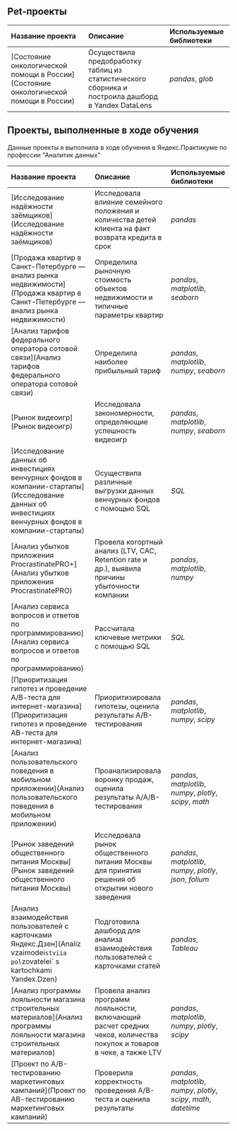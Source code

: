 ## Pet-проекты

| Название проекта                                                                     | Описание                                                                                           | Используемые библиотеки |
|:------------------------------------------------------------------------------------ |:-------------------------------------------------------------------------------------------------- |:----------------------- |
| [Состояние онкологической помощи в России](Состояние онкологической помощи в России) | Осуществила предобработку таблиц из статистического сборника и построила дашборд в Yandex DataLens | *pandas*, *glob*        |

## Проекты, выполненные в ходе обучения

Данные проекты я выполнила в ходе обучения в Яндекс.Практикуме по профессии "Аналитик данных"

| Название проекта                                                                                                                                   | Описание                                                                                                              | Используемые библиотеки                                                |
|:-------------------------------------------------------------------------------------------------------------------------------------------------- |:--------------------------------------------------------------------------------------------------------------------- |:---------------------------------------------------------------------- |
| [Исследование надёжности заёмщиков](Исследование надёжности заёмщиков)                                                                             | Исследовала влияние семейного положения и количества детей клиента на факт возврата кредита в срок                    | *pandas*                                                               |
| [Продажа квартир в Санкт-Петербурге — анализ рынка недвижимости](Продажа квартир в Санкт-Петербурге — анализ рынка недвижимости)                   | Определила рыночную стоимость объектов недвижимости и типичные параметры квартир                                      | *pandas*, *matplotlib*, *seaborn*                                      |
| [Анализ тарифов федерального оператора сотовой связи](Анализ тарифов федерального оператора сотовой связи)                                         | Определила наиболее прибыльный тариф                                                                                  | *pandas*, *matplotlib*, *numpy*, *seaborn*                             |
| [Рынок видеоигр](Рынок видеоигр)                                                                                                                   | Исследовала закономерности, определяющие успешность видеоигр                                                          | *pandas*, *matplotlib*, *numpy*, *seaborn*                             |
| [Исследование данных об инвестициях венчурных фондов в компании-стартапы](Исследование данных об инвестициях венчурных фондов в компании-стартапы) | Осуществила различные выгрузки данных венчурных фондов с помощью SQL                                                  | *SQL*                                                                  |
| [Анализ убытков приложения ProcrastinatePRO+](Анализ убытков приложения ProcrastinatePRO)                                                          | Провела когортный анализ (LTV, CAC, Retention rate и др.), выявила причины убыточности компании                       | *pandas*, *matplotlib*, *numpy*                                        |
| [Анализ сервиса вопросов и ответов по программированию](Анализ сервиса вопросов и ответов по программированию)                                     | Рассчитала ключевые метрики с помощью SQL                                                                             | *SQL*                                                                  |
| [Приоритизация гипотез и проведение А/В-теста для интернет-магазина](Приоритизация гипотез и проведение АВ-теста для интернет-магазина)            | Приоритизировала гипотезы, оценила результаты A/B-тестирования                                                        | *pandas*, *matplotlib*, *numpy*, *scipy*                               |
| [Анализ пользовательского поведения в мобильном приложении](Анализ пользовательского поведения в мобильном приложении)                             | Проанализировала воронку продаж, оценила результаты A/A/B-тестирования                                                | *pandas*, *matplotlib*, *numpy*, *plotly*, *scipy*, *math*             |
| [Рынок заведений общественного питания Москвы](Рынок заведений общественного питания Москвы)                                                       | Исследовала рынок общественного питания Москвы для принятия решения об открытии нового заведения                      | *pandas*, *matplotlib*, *numpy*, *plotly*, *json*, *folium*            |
| [Анализ взаимодействия пользователей с карточками Яндекс.Дзен](Analiz vzaimodei`stviia pol`zovatelei` s kartochkami Yandex.Dzen)                       | Подготовила дашборд для анализа взаимодействия пользователей с карточками статей                                      | *pandas*, *Tableau*                                                    |
| [Анализ программы лояльности магазина строительных материалов](Анализ программы лояльности магазина строительных материалов)                       | Провела анализ программ лояльности, включающий расчет средних чеков, количества покупок и товаров в чеке, а также LTV | *pandas*, *matplotlib*, *numpy*, *plotly*, *scipy*                     |
| [Проект по А/В-тестированию маркетинговых кампаний](Проект по АВ-тестированию маркетинговых кампаний)                                              | Проверила корректность проведения А/В-теста и оценила результаты                                                      | *pandas*, *matplotlib*, *numpy*, *plotly*, *scipy*, *math*, *datetime* |

